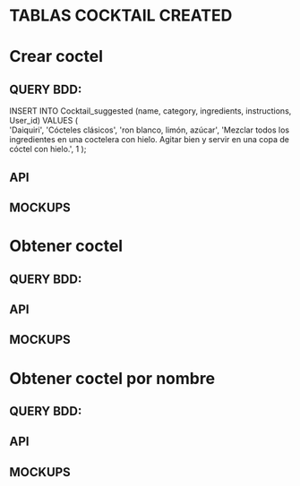 # TABLAS COCKTAIL CREATED
# Crear coctel
## QUERY BDD:
INSERT INTO Cocktail_suggested (name, category, ingredients, instructions, User_id)
VALUES (  
  'Daiquiri',
  'Cócteles clásicos',
  'ron blanco, limón, azúcar',
  'Mezclar todos los ingredientes en una coctelera con hielo. Agitar bien y servir en una copa de cóctel con hielo.',
  1
);
## API

## MOCKUPS

# Obtener coctel
## QUERY BDD:
## API
## MOCKUPS

# Obtener coctel por nombre
## QUERY BDD:
## API
## MOCKUPS

